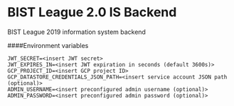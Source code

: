 # BIST League 2.0 IS Backend
BIST League 2019 information system backend

####Environment variables
```
JWT_SECRET=<insert JWT secret>
JWT_EXPIRES_IN=<insert JWT expiration in seconds (default 3600s)>
GCP_PROJECT_ID=<insert GCP project ID>
GCP_DATASTORE_CREDENTIALS_JSON_PATH=<insert service account JSON path (optional)>
ADMIN_USERNAME=<insert preconfigured admin username (optional)>
ADMIN_PASSWORD=<insert preconfigured admin password (optional)>
```
